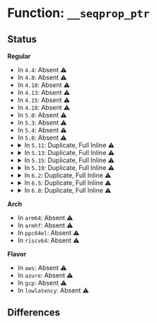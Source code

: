 # Function: <code>__seqprop_ptr</code>

## Status
<b>Regular</b>
<ul>
<li>
In <code>4.4</code>: Absent ⚠️
</li>
<li>
In <code>4.8</code>: Absent ⚠️
</li>
<li>
In <code>4.10</code>: Absent ⚠️
</li>
<li>
In <code>4.13</code>: Absent ⚠️
</li>
<li>
In <code>4.15</code>: Absent ⚠️
</li>
<li>
In <code>4.18</code>: Absent ⚠️
</li>
<li>
In <code>5.0</code>: Absent ⚠️
</li>
<li>
In <code>5.3</code>: Absent ⚠️
</li>
<li>
In <code>5.4</code>: Absent ⚠️
</li>
<li>
In <code>5.8</code>: Absent ⚠️
</li>
<li>
<details>
<summary>In <code>5.11</code>: Duplicate, Full Inline ⚠️</summary>

**Collision:** Static Duplication

**Inline:** Full

**Transformation:** False

**Instances:**

```
In kernel/sched/psi.c (0)
Location: include/linux/seqlock.h:254
Inline: True
```
```
In kernel/time/timekeeping.c (0)
Location: include/linux/seqlock.h:254
Inline: True
```
```
In kernel/module.c (0)
Location: include/linux/seqlock.h:254
Inline: True
```
```
In kernel/bpf/core.c (0)
Location: include/linux/seqlock.h:254
Inline: True
```
```
In mm/gup.c (0)
Location: include/linux/seqlock.h:254
Inline: True
```
```
In mm/memory.c (0)
Location: include/linux/seqlock.h:254
Inline: True
```
```
In lib/flex_proportions.c (0)
Location: include/linux/seqlock.h:254
Inline: True
```
```
In net/core/gen_stats.c (0)
Location: include/linux/seqlock.h:254
Inline: True
```
```
In net/core/gen_estimator.c (0)
Location: include/linux/seqlock.h:254
Inline: True
```
```
In net/core/dev.c (0)
Location: include/linux/seqlock.h:254
Inline: True
```
```
In net/xfrm/xfrm_state.c (0)
Location: include/linux/seqlock.h:254
Inline: True
```
</details>
</li>
<li>
<details>
<summary>In <code>5.13</code>: Duplicate, Full Inline ⚠️</summary>

**Collision:** Static Duplication

**Inline:** Full

**Transformation:** False

**Instances:**

```
In kernel/sched/psi.c (0)
Location: include/linux/seqlock.h:254
Inline: True
```
```
In kernel/printk/printk.c (0)
Location: include/linux/seqlock.h:254
Inline: True
```
```
In kernel/time/timekeeping.c (0)
Location: include/linux/seqlock.h:254
Inline: True
```
```
In kernel/module.c (0)
Location: include/linux/seqlock.h:254
Inline: True
```
```
In kernel/bpf/core.c (0)
Location: include/linux/seqlock.h:254
Inline: True
```
```
In mm/gup.c (0)
Location: include/linux/seqlock.h:254
Inline: True
```
```
In mm/memory.c (0)
Location: include/linux/seqlock.h:254
Inline: True
```
```
In lib/flex_proportions.c (0)
Location: include/linux/seqlock.h:254
Inline: True
```
```
In net/core/gen_stats.c (0)
Location: include/linux/seqlock.h:254
Inline: True
```
```
In net/core/gen_estimator.c (0)
Location: include/linux/seqlock.h:254
Inline: True
```
```
In net/core/dev.c (0)
Location: include/linux/seqlock.h:254
Inline: True
```
</details>
</li>
<li>
<details>
<summary>In <code>5.15</code>: Duplicate, Full Inline ⚠️</summary>

**Collision:** Static Duplication

**Inline:** Full

**Transformation:** False

**Instances:**

```
In kernel/sched/psi.c (0)
Location: include/linux/seqlock.h:254
Inline: True
```
```
In kernel/printk/printk.c (0)
Location: include/linux/seqlock.h:254
Inline: True
```
```
In kernel/time/timekeeping.c (0)
Location: include/linux/seqlock.h:254
Inline: True
```
```
In kernel/module.c (0)
Location: include/linux/seqlock.h:254
Inline: True
```
```
In kernel/bpf/core.c (0)
Location: include/linux/seqlock.h:254
Inline: True
```
```
In mm/gup.c (0)
Location: include/linux/seqlock.h:254
Inline: True
```
```
In mm/memory.c (0)
Location: include/linux/seqlock.h:254
Inline: True
```
```
In lib/flex_proportions.c (0)
Location: include/linux/seqlock.h:254
Inline: True
```
```
In net/core/gen_stats.c (0)
Location: include/linux/seqlock.h:254
Inline: True
```
```
In net/core/gen_estimator.c (0)
Location: include/linux/seqlock.h:254
Inline: True
```
```
In net/core/dev.c (0)
Location: include/linux/seqlock.h:254
Inline: True
```
</details>
</li>
<li>
<details>
<summary>In <code>5.19</code>: Duplicate, Full Inline ⚠️</summary>

**Collision:** Static Duplication

**Inline:** Full

**Transformation:** False

**Instances:**

```
In arch/x86/kernel/cpu/aperfmperf.c (0)
Location: include/linux/seqlock.h:252
Inline: True
```
```
In kernel/sched/build_utility.c (0)
Location: include/linux/seqlock.h:252
Inline: True
```
```
In kernel/printk/printk.c (0)
Location: include/linux/seqlock.h:252
Inline: True
```
```
In kernel/module/tree_lookup.c (0)
Location: include/linux/seqlock.h:252
Inline: True
```
```
In kernel/time/timekeeping.c (0)
Location: include/linux/seqlock.h:252
Inline: True
```
```
In kernel/bpf/core.c (0)
Location: include/linux/seqlock.h:252
Inline: True
```
```
In mm/gup.c (0)
Location: include/linux/seqlock.h:252
Inline: True
```
```
In mm/memory.c (0)
Location: include/linux/seqlock.h:252
Inline: True
```
```
In mm/hugetlb.c (0)
Location: include/linux/seqlock.h:252
Inline: True
```
```
In lib/flex_proportions.c (0)
Location: include/linux/seqlock.h:252
Inline: True
```
```
In net/core/gen_estimator.c (0)
Location: include/linux/seqlock.h:252
Inline: True
```
</details>
</li>
<li>
<details>
<summary>In <code>6.2</code>: Duplicate, Full Inline ⚠️</summary>

**Collision:** Static Duplication

**Inline:** Full

**Transformation:** False

**Instances:**

```
In arch/x86/kernel/cpu/aperfmperf.c (0)
Location: include/linux/seqlock.h:252
Inline: True
```
```
In kernel/sched/build_utility.c (0)
Location: include/linux/seqlock.h:252
Inline: True
```
```
In kernel/printk/printk.c (0)
Location: include/linux/seqlock.h:252
Inline: True
```
```
In kernel/module/tree_lookup.c (0)
Location: include/linux/seqlock.h:252
Inline: True
```
```
In kernel/time/timekeeping.c (0)
Location: include/linux/seqlock.h:252
Inline: True
```
```
In kernel/bpf/core.c (0)
Location: include/linux/seqlock.h:252
Inline: True
```
```
In mm/gup.c (0)
Location: include/linux/seqlock.h:252
Inline: True
```
```
In mm/memory.c (0)
Location: include/linux/seqlock.h:252
Inline: True
```
```
In mm/hugetlb.c (0)
Location: include/linux/seqlock.h:252
Inline: True
```
```
In net/core/gen_estimator.c (0)
Location: include/linux/seqlock.h:252
Inline: True
```
```
In lib/flex_proportions.c (0)
Location: include/linux/seqlock.h:252
Inline: True
```
</details>
</li>
<li>
<details>
<summary>In <code>6.5</code>: Duplicate, Full Inline ⚠️</summary>

**Collision:** Static Duplication

**Inline:** Full

**Transformation:** False

**Instances:**

```
In arch/x86/kernel/cpu/aperfmperf.c (0)
Location: include/linux/seqlock.h:252
Inline: True
```
```
In kernel/sched/build_utility.c (0)
Location: include/linux/seqlock.h:252
Inline: True
```
```
In kernel/time/tick-sched.c (0)
Location: include/linux/seqlock.h:252
Inline: True
```
```
In mm/gup.c (0)
Location: include/linux/seqlock.h:252
Inline: True
```
```
In mm/memory.c (0)
Location: include/linux/seqlock.h:252
Inline: True
```
```
In mm/hugetlb.c (0)
Location: include/linux/seqlock.h:252
Inline: True
```
```
In net/core/gen_estimator.c (0)
Location: include/linux/seqlock.h:252
Inline: True
```
```
In lib/flex_proportions.c (0)
Location: include/linux/seqlock.h:252
Inline: True
```
</details>
</li>
<li>
<details>
<summary>In <code>6.8</code>: Duplicate, Full Inline ⚠️</summary>

**Collision:** Static Duplication

**Inline:** Full

**Transformation:** False

**Instances:**

```
In arch/x86/kernel/cpu/aperfmperf.c (0)
Location: include/linux/seqlock.h:199
Inline: True
```
```
In kernel/sched/build_policy.c (0)
Location: include/linux/seqlock.h:199
Inline: True
```
```
In kernel/sched/build_utility.c (0)
Location: include/linux/seqlock.h:199
Inline: True
```
```
In kernel/time/tick-sched.c (0)
Location: include/linux/seqlock.h:199
Inline: True
```
```
In mm/memory.c (0)
Location: include/linux/seqlock.h:199
Inline: True
```
```
In mm/hugetlb.c (0)
Location: include/linux/seqlock.h:199
Inline: True
```
```
In net/core/gen_estimator.c (0)
Location: include/linux/seqlock.h:199
Inline: True
```
```
In lib/flex_proportions.c (0)
Location: include/linux/seqlock.h:199
Inline: True
```
</details>
</li>
</ul>
<b>Arch</b>
<ul>
<li>
In <code>arm64</code>: Absent ⚠️
</li>
<li>
In <code>armhf</code>: Absent ⚠️
</li>
<li>
In <code>ppc64el</code>: Absent ⚠️
</li>
<li>
In <code>riscv64</code>: Absent ⚠️
</li>
</ul>
<b>Flavor</b>
<ul>
<li>
In <code>aws</code>: Absent ⚠️
</li>
<li>
In <code>azure</code>: Absent ⚠️
</li>
<li>
In <code>gcp</code>: Absent ⚠️
</li>
<li>
In <code>lowlatency</code>: Absent ⚠️
</li>
</ul>

## Differences
